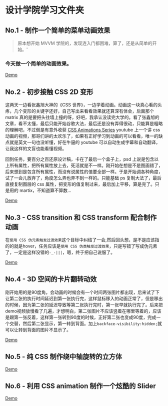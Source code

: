 # 设计学院学习文件夹

## No.1 - 制作一个简单的菜单动画效果

> 原本想开始 MVVM 学院的，发现连入门都困难，算了，还是从简单的开始。'

### 今天做一个简单的动画效果。

[Demo](code/NO01/index.html)

## No.2 - 初步接触 CSS 2D 变形

这两天一边看张鑫旭大神的《CSS 世界》，一边学着动画。动画这一块真心看的头疼，几个变形的关键字还好，自己写出来看看效果就还算深有体会，后面那个 matrix 真的是要把头往墙上撞的呀，好吧，我承认没读完大学的。看了张鑫旭的文章，看不太懂，最后只能开始谷歌大法，最后还是没有弄得很动，只能算是粗略的理解吧，不过倒是有意外收获
[CSS Animations Series](https://www.youtube.com/playlist?list=PLqGj3iMvMa4LvJ8VctoXnPI0dtE40wfid)
youtube 上一个讲 css 动画的视频，那哥们讲的太欢乐了，如果有正好学习到动画的可以看看，唯一的缺点就是英文一句也没听懂，好在牛逼的 youtube 可以自动生成字幕和自动翻译，让我这样的文盲也能看懂视频。

回到任务，要百分之百还原设计稿，卡在了最后一个盒子上，psd 上说是包含以上所有属性，把所有属性放上去，死活就是不一样。刚开始在想是不是图画错了，后来想到是包含所有属性，而没有说属性的值要全部一样。于是开始调各种角度，试了一会儿放弃了，角度怎么弄也弄不到一样的。只能基础 ps 复制大法了，最后直接复制图层的 css 属性，把变形的值复制过来，最后加上平移，算是完了。只是用的 martix，不知道算不算数...

[Demo](code/NO02/index.html)

## No.3 - CSS transition 和 CSS transform 配合制作动画

在`使用 CSS 伪元素触发过渡效果`这个目标中纠结了一会,然后回头想，是不是应该指的的就是hover，任务应该是`使用 CSS 伪类触发过渡效果`，只是写错了写成伪元素了，一定是这样没错的`-_-|||`，嗯，终于把自己说服了。

[Demo](code/NO03/index.html)

## No.4 - 3D 空间的卡片翻转动效

刚开始用的是90度角，会动画的时候会有一个时间两张图片都出现，后来试了下让第二张的执行时间延迟到第一张执行完，这样鼠标移入的动画正常了，但是移出的时候，因为第二张的延迟导致等第二张执行完时，第一张早就执行完了。后来把demo视频放慢看了几遍，才想明白，第二张图片不应该竖着在哪里等着的，应该是跟第一张反着，这样第一张转到90度的时候，正好第二张也变成90度，完成一个交替，然后第二张显示，第一转到背面。加上`backface-visibility:hidden;`就可以让转到背面的图片不显示了。

[Demo](code/NO04/index.html)

## No.5 - 纯 CSS 制作绕中轴旋转的立方体

[Demo](code/NO05/index.html)

## No.6 - 利用 CSS animation 制作一个炫酷的 Slider

[Demo](code/NO06/index.html)